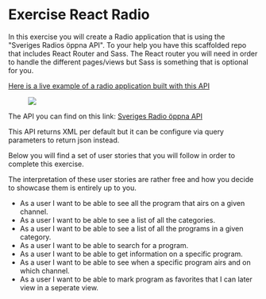 # Exercise React Radio

In this exercise you will create a Radio application that is using the "Sveriges Radios öppna API". To your help you have this scaffolded repo that includes React Router and Sass. The React router you will need in order to handle the different pages/views but Sass is something that is optional for you.

[Here is a live example of a radio application built with this API](https://sradio.onrender.com/)

<figure>
  <img src="./src/assets/screenshot.png">
</figure>

The API you can find on this link: [Sveriges Radio öppna API](https://sverigesradio.se/api/documentation/v2/index.html)

This API returns XML per default but it can be configure via query parameters to return json instead.

Below you will find a set of user stories that you will follow in order to complete this exercise.

The interpretation of these user stories are rather free and how you decide to showcase them is entirely up to you.

<!-- - As a user I want to be able to see a list of all the channels. -->
<!-- - As a user I want to be able to see all the programs on a given channel during "today" and also be able to see what airs "tomorrow" and maybe some day later in the week. -->
- As a user I want to be able to see all the program that airs on a given channel.
- As a user I want to be able to see a list of all the categories.
- As a user I want to be able to see a list of all the programs in a given category.
- As a user I want to be able to search for a program.
- As a user I want to be able to get information on a specific program.
- As a user I want to be able to see when a specific program airs and on which channel.
- As a user I want to be able to mark program as favorites that I can later view in a seperate view.
